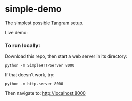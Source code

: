 # simple-demo

The simplest possible [Tangram](http://github.com/tangrams/tangram) setup.

Live demo: 



### To run locally:

Download this repo, then start a web server in its directory:

    python -m SimpleHTTPServer 8000
    
If that doesn't work, try:

    python -m http.server 8000
    
Then navigate to: [http://localhost:8000](http://localhost:8000)
